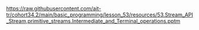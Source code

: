 https://raw.githubusercontent.com/ait-tr/cohort34.2/main/basic_programming/lesson_53/resources/53.Stream_API_Stream,primitive_streams.Intermediate_and_Terminal_operations.pptm